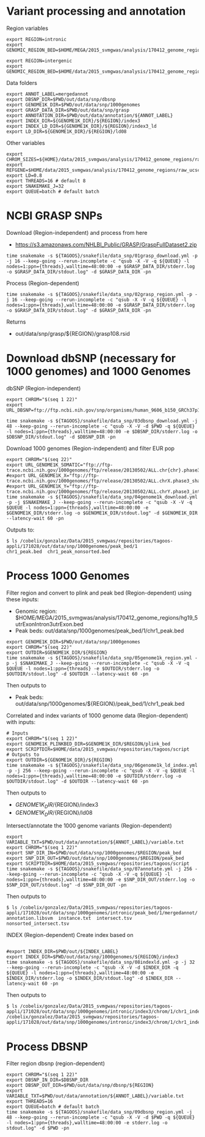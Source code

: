 # Variant  processing and annotation

Region variables

~~~
export REGION=intronic
export GENOMIC_REGION_BED=$HOME/MEGA/2015_svmgwas/analysis/170412_genome_regions/hg19_5utrExonIntron3utrExon.bed
~~~

~~~
export REGION=intergenic
export GENOMIC_REGION_BED=$HOME/data/2015_svmgwas/analysis/170412_genome_regions/ucsc_hg19_RefSeqGenes_intergenic_subtract_upstream1000.bed
~~~

Data folders

~~~
export ANNOT_LABEL=mergedannot
export DBSNP_DIR=$PWD/out/data/snp/dbsnp
export GENOME1K_DIR=$PWD/out/data/snp/1000genomes
export GRASP_DATA_DIR=$PWD/out/data/snp/grasp
export ANNOTATION_DIR=$PWD/out/data/annotation/${ANNOT_LABEL}
export INDEX_DIR=${GENOME1K_DIR}/${REGION}/index3
export INDEX_LD_DIR=${GENOME1K_DIR}/${REGION}/index3_ld
export LD_DIR=${GENOME1K_DIR}/${REGION}/ld08
~~~

Other variables

~~~
export CHROM_SIZES=${HOME}/data/2015_svmgwas/analysis/170412_genome_regions/raw_hg19.chrom.sizes
export REFGENE=$HOME/data/2015_svmgwas/analysis/170412_genome_regions/raw_ucsc_hg19_RefSeqGenes_gene.bed
export LD=0.8
export THREADS=16 # default 8
export SNAKEMAKE_J=32
export QUEUE=batch # default batch
~~~

# NCBI GRASP SNPs

Download (Region-independent) and process from here

- https://s3.amazonaws.com/NHLBI_Public/GRASP/GraspFullDataset2.zip

~~~
time snakemake -s ${TAGOOS}/snakefile/data_snp/01grasp_download.yml -p -j 16 --keep-going --rerun-incomplete -c "qsub -X -V -q ${QUEUE} -l nodes=1:ppn={threads},walltime=48:00:00 -e $GRASP_DATA_DIR/stderr.log -o $GRASP_DATA_DIR/stdout.log" -d $GRASP_DATA_DIR -pn
~~~

Process (Region-dependent)

~~~
time snakemake -s ${TAGOOS}/snakefile/data_snp/02grasp_region.yml -p -j 16 --keep-going --rerun-incomplete -c "qsub -X -V -q ${QUEUE} -l nodes=1:ppn={threads},walltime=48:00:00 -e $GRASP_DATA_DIR/stderr.log -o $GRASP_DATA_DIR/stdout.log" -d $GRASP_DATA_DIR -pn
~~~

Returns

- out/data/snp/grasp/${REGION}/grasp108.rsid

# Download dbSNP (necessary for 1000 genomes) and 1000 Genomes

dbSNP (Region-independent)

~~~
export CHROM="$(seq 1 22)"
export URL_DBSNP=ftp://ftp.ncbi.nih.gov/snp/organisms/human_9606_b150_GRCh37p13/BED/bed_chr_{chr}.bed.gz

time snakemake -s ${TAGOOS}/snakefile/data_snp/03dbsnp_download.yml -j 48 --keep-going --rerun-incomplete -c "qsub -X -V -d $PWD -q ${QUEUE} -l nodes=1:ppn={threads},walltime=48:00:00 -e $DBSNP_DIR/stderr.log -o $DBSNP_DIR/stdout.log" -d $DBSNP_DIR -pn
~~~

Download 1000 genomes (Region-independent) and filter EUR pop


~~~
export CHROM="$(seq 22)"
export URL_GENOME1K_SOMATIC="ftp://ftp-trace.ncbi.nih.gov/1000genomes/ftp/release/20130502/ALL.chr{chr}.phase3_shapeit2_mvncall_integrated_v5a.20130502.genotypes.vcf.gz"
#export URL_GENOME1K_X="ftp://ftp-trace.ncbi.nih.gov/1000genomes/ftp/release/20130502/ALL.chrX.phase3_shapeit2_mvncall_integrated_v1b.20130502.genotypes.vcf.gz"
#export URL_GENOME1K_Y="ftp://ftp-trace.ncbi.nih.gov/1000genomes/ftp/release/20130502/ALL.chrY.phase3_integrated_v1b.20130502.genotypes.vcf.gz"
time snakemake -s ${TAGOOS}/snakefile/data_snp/04genome1k_download.yml -p -j $SNAKEMAKE_J --keep-going --rerun-incomplete -c "qsub -X -V -q $QUEUE -l nodes=1:ppn={threads},walltime=48:00:00 -e $GENOME1K_DIR/stderr.log -o $GENOME1K_DIR/stdout.log" -d $GENOME1K_DIR --latency-wait 60 -pn
~~~

Outputs to:

~~~
$ ls /cobelix/gonzalez/Data/2015_svmgwas/repositories/tagoos-appli/171028/out/data/snp/1000genomes/peak_bed/1
chr1_peak.bed  chr1_peak_nonsorted.bed
~~~

# Process 1000 Genomes

Filter region and convert to plink and peak bed (Region-dependent) using these inputs:

- Genomic region: $HOME/MEGA/2015_svmgwas/analysis/170412_genome_regions/hg19_5utrExonIntron3utrExon.bed
- Peak beds: out/data/snp/1000genomes/peak_bed/1/chr1_peak.bed

~~~
export GENOME1K_DIR=$PWD/out/data/snp/1000genomes
export CHROM="$(seq 22)"
export OUTDIR=$GENOME1K_DIR/${REGION}
time snakemake -s ${TAGOOS}/snakefile/data_snp/05genome1k_region.yml -p -j $SNAKEMAKE_J --keep-going --rerun-incomplete -c "qsub -X -V -q $QUEUE -l nodes=1:ppn={threads} -e $OUTDIR/stderr.log -o $OUTDIR/stdout.log" -d $OUTDIR --latency-wait 60 -pn
~~~

Then outputs to

- Peak beds: out/data/snp/1000genomes/${REGION}/peak_bed/1/chr1_peak.bed

Correlated and index variants of 1000 genome data (Region-dependent) with inputs:

~~~
# Inputs
export CHROM="$(seq 1 22)"
export GENOME1K_PLINKBED_DIR=$GENOME1K_DIR/$REGION/plink_bed
export SCRIPTDIR=$HOME/data/2015_svmgwas/repositories/tagoos/script
# Outputs to 
export OUTDIR=${GENOME1K_DIR}/${REGION}
time snakemake -s ${TAGOOS}/snakefile/data_snp/06genome1k_ld_index.yml -p -j 256 --keep-going --rerun-incomplete -c "qsub -X -V -q $QUEUE -l nodes=1:ppn={threads},walltime=48:00:00 -e $OUTDIR/stderr.log -o $OUTDIR/stdout.log" -d $OUTDIR --latency-wait 60 -pn
~~~

Then outputs to

- ${GENOME1K_DIR}/${REGION}/index3
- ${GENOME1K_DIR}/${REGION}/ld08

Intersect/annotate the 1000 genome variants (Region-dependent)

~~~
export VARIABLE_TXT=$PWD/out/data/annotation/${ANNOT_LABEL}/variable.txt
export CHROM="$(seq 1 22)"
export SNP_DIR_IN=$PWD/out/data/snp/1000genomes/$REGION/peak_bed
export SNP_DIR_OUT=$PWD/out/data/snp/1000genomes/$REGION/peak_bed
export SCRIPTDIR=$HOME/data/2015_svmgwas/repositories/tagoos/script
time snakemake -s ${TAGOOS}/snakefile/data_snp/07annotate.yml -j 256 --keep-going --rerun-incomplete -c "qsub -X -V -q ${QUEUE} -l nodes=1:ppn={threads},walltime=48:00:00 -e $SNP_DIR_OUT/stderr.log -o $SNP_DIR_OUT/stdout.log" -d $SNP_DIR_OUT -pn
~~~

Then outputs to 

~~~
$ ls /cobelix/gonzalez/Data/2015_svmgwas/repositories/tagoos-appli/171028/out/data/snp/1000genomes/intronic/peak_bed/1/mergedannot/
annotation.libsvm  instance.txt  intersect.tsv  nonsorted_intersect.tsv
~~~

INDEX (Region-dependent)
Create index based on 

~~~
~~~

~~~
#export INDEX_DIR=$PWD/out/${INDEX_LABEL}
export INDEX_DIR=$PWD/out/data/snp/1000genomes/${REGION}/index3
time snakemake -s ${TAGOOS}/snakefile/data_snp/08indexld.yml -p -j 32 --keep-going --rerun-incomplete -c "qsub -X -V -d $INDEX_DIR -q ${QUEUE} -l nodes=1:ppn={threads},walltime=48:00:00 -e $INDEX_DIR/stderr.log -o $INDEX_DIR/stdout.log" -d $INDEX_DIR --latency-wait 60 -pn
~~~

Then outputs to 

~~~
$ ls /cobelix/gonzalez/Data/2015_svmgwas/repositories/tagoos-appli/171028/out/data/snp/1000genomes/intronic/index3/chrom/1/chr1_index3.prune.in
/cobelix/gonzalez/Data/2015_svmgwas/repositories/tagoos-appli/171028/out/data/snp/1000genomes/intronic/index3/chrom/1/chr1_index3.prune.in
~~~

# Process DBSNP

Filter region dbsnp (region-dependent)

~~~
export CHROM="$(seq 1 22)"
export DBSNP_IN_DIR=$DBSNP_DIR
export DBSNP_OUT_DIR=$PWD/out/data/snp/dbsnp/${REGION}
export VARIABLE_TXT=$PWD/out/data/annotation/${ANNOT_LABEL}/variable.txt
export THREADS=16
export QUEUE=batch # default batch
time snakemake -s ${TAGOOS}/snakefile/data_snp/09dbsnp_region.yml -j 48 --keep-going --rerun-incomplete -c "qsub -X -V -d $PWD -q ${QUEUE} -l nodes=1:ppn={threads},walltime=48:00:00 -e stderr.log -o stdout.log" -d $PWD -pn
~~~



